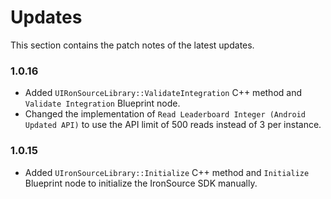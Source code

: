 # Updates

This section contains the patch notes of the latest updates.

### 1.0.16
- Added `UIRonSourceLibrary::ValidateIntegration` C++ method and `Validate Integration` Blueprint node.
- Changed the implementation of `Read Leaderboard Integer (Android Updated API)` to use the API limit of 500 reads instead of 3 per instance.

### 1.0.15
- Added `UIronSourceLibrary::Initialize` C++ method and `Initialize` Blueprint node to initialize the IronSource SDK manually.


